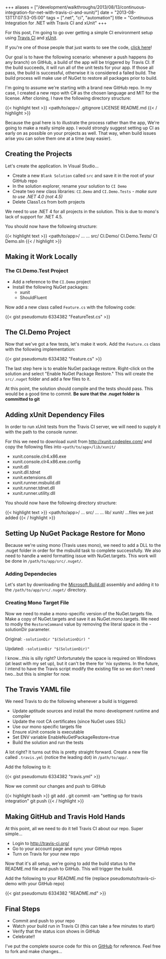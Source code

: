 +++
aliases = ["/development/walkthroughs/2013/08/13/continuous-integration-for-net-with-travis-ci-and-xunit/"]
date    = "2013-08-13T17:07:53-05:00"
tags    = [".net", "ci", "automation"]
title   = "Continuous Integration for .NET with Travis CI and xUnit"
+++

For this post, I'm going to go over getting a simple CI environment setup using [Travis CI](https://travis-ci.org/
"Travis CI") and [xUnit](http://xunit.codeplex.com/ "xUnit").

If you're one of those people that just wants to see the code, <a title="Travis CI Demo"
href="https://github.com/pseudomuto/travis-ci-demo">click here</a>!

Our goal is to have the following scenario: whenever a push happens (to any branch) on GitHub, a build of the app will
be triggered by Travis CI. If the build succeeds, it will run all of the unit tests for your app. If those all pass, the
build is successful, otherwise it is considered a failed build. The build process will make use of NuGet to restore all
packages prior to build.

I'm going to assume we're starting with a brand new GitHub repo. In my case, I created a new repo with C# as the chosen
language and MIT for the license. After cloning, I have the following directory structure:

{{< highlight text >}}
<path/to/app>/
  .gitignore
  LICENSE
  README.md
{{< / highlight >}}

Because the goal here is to illustrate the process rather than the app, We're going to make a really simple app. I would
strongly suggest setting up CI as early on as possible on your projects as well. That way, when build issues arise you
can solve them one at a time (way easier).

## Creating the Projects

Let's create the application. In Visual Studio...

* Create a new `Blank Solution` called `src` and save it in the root of your GitHub repo
* In the solution explorer, rename your solution to `CI Demo`
* Create two new class libraries: `CI.Demo` and `CI.Demo.Tests` - *make sure to use .NET 4.0 (not 4.5)*
* Delete Class1.cs from both projects

We need to use .NET 4 for all projects in the solution. This is due to mono's lack of support for .NET 4.5.

You should now have the following structure:

{{< highlight text >}}
<path/to/app>/
  ...
  ...
  src/
    CI.Demo/
    CI.Demo.Tests/
    CI Demo.sln
{{< / highlight >}}

## Making it Work Locally

### The CI.Demo.Test Project

* Add a reference to the `CI.Demo` project
* Install the following NuGet packages:
  * xunit
  * ShouldFluent

Now add a new class called `Feature.cs` with the following code:

{{< gist pseudomuto 6334382 "FeatureTest.cs" >}}

## The CI.Demo Project

Now that we've got a few tests, let's make it work. Add the `Feature.cs` class with the following implementation:

{{< gist pseudomuto 6334382 "Feature.cs" >}}

The last step here is to enable NuGet package restore. Right-click on the solution and select "Enable NuGet Package
Restore." This will create the `src/.nuget` folder and add a few files to it.

At this point, the solution should compile and the tests should pass. This would be a good time to commit. **Be sure
that the .nuget folder is committed to git**

## Adding xUnit Dependency Files

In order to run xUnit tests from the Travis CI server, we will need to supply it with the path to the console runner.

For this we need to download xunit from <http://xunit.codeplex.com/> and copy the following files into
`<path/to/app>/lib/xunit/`

* xunit.console.clr4.x86.exe
* xunit.console.clr4.x86.exe.config
* xunit.dll
* xunit.dll.tdnet
* xunit.extensions.dll
* xunit.runner.msbuild.dll
* xunit.runner.tdnet.dll
* xunit.runner.utility.dll


You should now have the following directory structure:

{{< highlight text >}}
<path/to/app>/
  ...
  src/
    ...
    ...
  lib/
    xunit/
      ...files we just added
{{< / highlight >}}

## Setting Up NuGet Package Restore for Mono

Because we're using mono (Travis uses mono), we need to add a DLL to the .nuget folder in order for the msbuild task to
complete successfully. We also need to handle a weird formatting issue with NuGet.targets. This work will be done in
`/path/to/app/src/.nuget/`.

### Adding Dependecies

Let's start by downloading the
[Microsoft.Build.dll](https://github.com/pseudomuto/travis-ci-demo/blob/master/src/.nuget/Microsoft.Build.dll?raw=true)
assembly and adding it to the `/path/to/app/src/.nuget/` directory.

### Creating Mono Target File

Now we need to make a mono-specific version of the NuGet.targets file. Make a copy of NuGet.targets and save it as
NuGet.mono.targets. We need to modiy the `RestoreCommand` value by removing the literal space in the -solutionDir
parameter.

Original: `-solutionDir "$(SolutionDir) "`

Updated: `-solutionDir "$(SolutionDir)"`

I know...this is silly right? Unfortunately the space is required on Windows (at least with my set up), but it can't be
there for 'nix systems. In the future, I intend to have the Travis script modify the existing file so we don't need
two...but this is simpler for now.

## The Travis YAML file

We need Travis to do the following whenever a build is triggered:

* Update aptitude sources and install the mono development runtime and compiler
* Update the root CA certificates (since NuGet uses SSL)
* Use our mono specific targets file
* Ensure xUnit console is executable
* Set ENV variable EnableNuGetPackageRestore=true
* Build the solution and run the tests

A lot right? It turns out this is pretty straight forward. Create a new file called `.travis.yml` (notice the leading
dot) in `/path/to/app/`.

Add the following to it:

{{< gist pseudomuto 6334382 "travis.yml" >}}

Now we commit our changes and push to GitHub

{{< highlight bash >}}
git add .
git commit -am "setting up for travis integration"
git push
{{< / highlight >}}

## Making GitHub and Travis Hold Hands

At this point, all we need to do it tell Travis CI about our repo. Super simple...

* Login to <http://travis-ci.org/>
* Go to your account page and sync your GitHub repos
* Turn on Travis for your new repo

Now that it's all setup, we're going to add the build status to the README.md file and push to GitHub. This will trigger
the build.

Add the following to your README.md file (replace pseudomuto/travis-ci-demo with your GitHub repo)

{{< gist pseudomuto 6334382 "README.md" >}}

## Final Steps

* Commit and push to your repo
* Watch your build run in Travis CI (this can take a few minutes to start)
* Verify that the status icon shows in GitHub
* Celebrate!!


I've put the complete source code for this on [GitHub](https://github.com/pseudomuto/travis-ci-demo "Travis CI Demo")
for reference. Feel free to fork and make changes...
